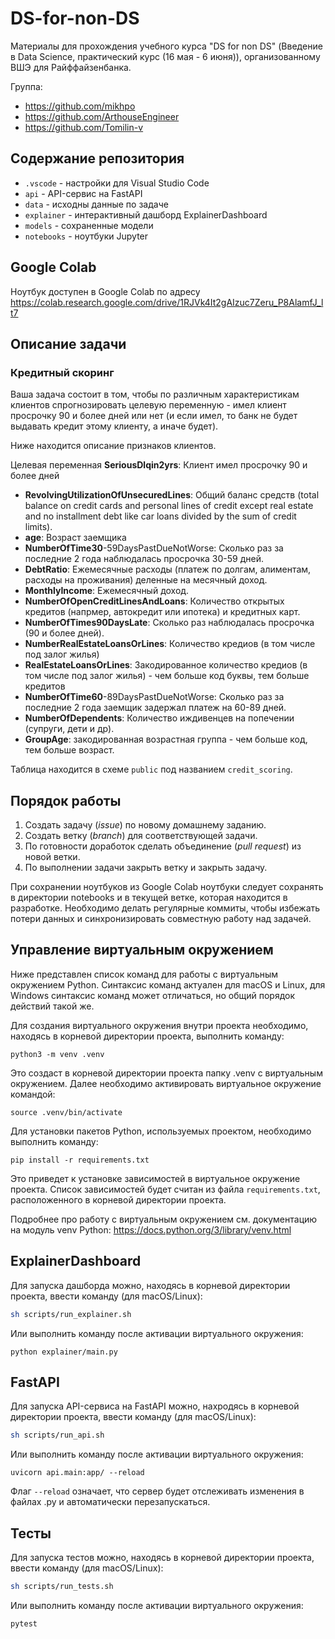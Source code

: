 # DS-for-non-DS

Материалы для прохождения учебного курса "DS for non DS" (Введение в Data Science, практический курс (16 мая - 6 июня)), организованному ВШЭ для Райффайзенбанка.

Группа:

* <https://github.com/mikhpo>
* <https://github.com/ArthouseEngineer>
* <https://github.com/Tomilin-v>

## Содержание репозитория

* `.vscode` - настройки для Visual Studio Code
* `api` - API-сервис на FastAPI
* `data` - исходны данные по задаче
* `explainer` - интерактивный дашборд ExplainerDashboard
* `models` - сохраненные модели
* `notebooks` - ноутбуки Jupyter

## Google Colab

Ноутбук доступен в Google Colab по адресу <https://colab.research.google.com/drive/1RJVk4It2gAIzuc7Zeru_P8AlamfJ_lt7>

## Описание задачи

### Кредитный скоринг

Ваша задача состоит в том, чтобы по различным характеристикам клиентов спрогнозировать целевую переменную - имел клиент просрочку 90 и более дней или нет (и если имел, то банк не будет выдавать кредит этому клиенту, а иначе будет).

Ниже находится описание признаков клиентов.

Целевая переменная
**SeriousDlqin2yrs**: Клиент имел просрочку 90 и более дней

* **RevolvingUtilizationOfUnsecuredLines**: Общий баланс средств (total balance on credit cards and personal lines of credit except real estate and no installment debt like car loans divided by the sum of credit limits).
* **age**: Возраст заемщика
* **NumberOfTime30**-59DaysPastDueNotWorse: Сколько раз за последние 2 года наблюдалась просрочка 30-59 дней.
* **DebtRatio**: Ежемесячные расходы (платеж по долгам, алиментам, расходы на проживания) деленные на месячный доход.
* **MonthlyIncome**: Ежемесячный доход.
* **NumberOfOpenCreditLinesAndLoans**: Количество открытых кредитов (напрмер, автокредит или ипотека) и кредитных карт.
* **NumberOfTimes90DaysLate**: Сколько раз наблюдалась просрочка (90 и более дней).
* **NumberRealEstateLoansOrLines**: Количество кредиов (в том числе под залог жилья)
* **RealEstateLoansOrLines**: Закодированное количество кредиов (в том числе под залог жилья) - чем больше код буквы, тем больше кредитов
* **NumberOfTime60**-89DaysPastDueNotWorse: Сколько раз за последние 2 года заемщик задержал платеж на 60-89 дней.
* **NumberOfDependents**: Количество иждивенцев на попечении (супруги, дети и др).
* **GroupAge**: закодированная возрастная группа - чем больше код, тем больше возраст.

Таблица находится в схеме `public` под названием `credit_scoring`.

## Порядок работы

1. Создать задачу (_issue_) по новому домашнему заданию.
2. Создать ветку (_branch_) для соответствующей задачи.
3. По готовности доработок сделать объединение (_pull request_) из новой ветки.
4. По выполнении задачи закрыть ветку и закрыть задачу.

При сохранении ноутбуков из Google Colab ноутбуки следует сохранять в директории notebooks и в текущей ветке, которая находится в разработке. Необходимо делать регулярные коммиты, чтобы избежать потери данных и синхронизировать совместную работу над задачей.

## Управление виртуальным окружением

Ниже представлен список команд для работы с виртуальным окружением Python. Синтаксис команд актуален для macOS и Linux, для Windows синтаксис команд может отличаться, но общий порядок действий такой же.

Для создания виртуального окружения внутри проекта необходимо, находясь в корневой директории проекта, выполнить команду:

```text
python3 -m venv .venv
```

Это создаст в корневой директории проекта папку .venv с виртуальным окружением. Далее необходимо активировать виртуальное окружение командой:

```text
source .venv/bin/activate
```

Для установки пакетов Python, используемых проектом, необходимо выполнить команду:

```text
pip install -r requirements.txt
```

Это приведет к установке зависимостей в виртуальное окружение проекта. Список зависимостей будет считан из файла `requirements.txt`, расположенного в корневой директории проекта.

Подробнее про работу с виртуальным окружением см. документацию на модуль venv Python: <https://docs.python.org/3/library/venv.html>

## ExplainerDashboard

Для запуска дашборда можно, находясь в корневой директории проекта, ввести команду (для macOS/Linux):

```sh
sh scripts/run_explainer.sh
```

Или выполнить команду после активации виртуального окружения:

```text
python explainer/main.py
```

## FastAPI

Для запуска API-сервиса на FastAPI можно, нахродясь в корневой директории проекта, ввести команду (для macOS/Linux):

```sh
sh scripts/run_api.sh
```

Или выполнить команду после активации виртуального окружения:

```text
uvicorn api.main:app/ --reload
```

Флаг `--reload` означает, что сервер будет отслеживать изменения в файлах .py и автоматически перезапускаться.

## Тесты

Для запуска тестов можно, находясь в корневой директории проекта, ввести команду (для macOS/Linux):

```sh
sh scripts/run_tests.sh
```

Или выполнить команду после активации виртуального окружения:

```text
pytest
```
